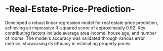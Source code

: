 # -Real-Estate-Price-Prediction-


Developed a robust linear regression model for real estate price prediction, 
achieving an impressive R-squared score of approximately 0.92. Key contributing factors include average area 
income, house age, and number of rooms. The model's accuracy was validated through various error metrics, 
showcasing its efficacy in estimating property prices

